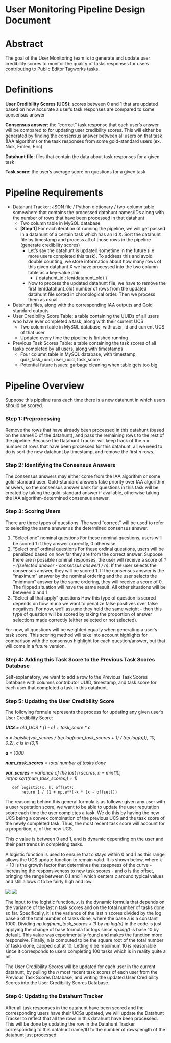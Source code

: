 ﻿




# User Monitoring Pipeline Design Document


# Abstract

The goal of the User Monitoring team is to generate and update user credibility scores to monitor the quality of tasks responses for users contributing to Public Editor Tagworks tasks.


# **Definitions**

**User Credibility Scores (UCS)**: scores between 0 and 1 that are updated based on how accurate a user’s task responses are compared to some consensus answer

**Consensus answer**: the “correct” task response that each user’s answer will be compared to for updating user credibility scores. This will either be generated by finding the consensus answer between all users on that task (IAA algorithm) or the task responses from some gold-standard users (ex. Nick, Emlen, Eric)

**Datahunt file**: files that contain the data about task responses for a given task

**Task score**: the user’s average score on questions for a given task


# **Pipeline Requirements**



 

 - Datahunt Tracker: JSON file / Python dictionary / two-column table somewhere that contains the processed datahunt names/IDs along with the number of rows that have been processed in that datahunt 
	 - Two column table in MySQL database
	 - **[Step 1]** For each iteration of running the pipeline, we will get passed in a datahunt of a certain task which has an id X. Sort the datahunt file by timestamp and process all of those rows in the pipeline (generate credibility scores)
		 -  Let’s say the datahunt is updated sometime in the future (i.e more users completed this task). To address this and avoid double counting, we store information about how many rows of this given datahunt X we have processed into the two column table as a key-value pair
			 - { datahunt_id : len(datahunt_old) }
		 - Now to process the updated datahunt file, we have to remove the first len(datahunt_old) number of rows from the updated datahunt file sorted in chronological order. Then we process them as usual.
 -  Datahunt files, along with the corresponding IAA outputs and Gold standard outputs
 - User Credibility Score Table: a table containing the UUIDs of all users who have ever completed a task, along with their current UCS
	 - Two column table in MySQL database, with user_id and current UCS of that user
	 - Updated every time the pipeline is finished running
 - Previous Task Scores Table: a table containing the task scores of all tasks completed by all users, along with timestamps
	 -  Four column table in MySQL database, with timestamp, quiz_task_uuid, user_uuid, task_score
	 - Potential future issues: garbage cleaning when table gets too big


# **Pipeline Overview**

Suppose this pipeline runs each time there is a new datahunt in which users should be scored.


### Step 1: Preprocessing

Remove the rows that have already been processed in this datahunt (based on the name/ID of the datahunt), and pass the remaining rows to the rest of the pipeline. Because the Datahunt Tracker will keep track of the _n_ = number of rows that have been processed for this datahunt, all we need to do is sort the new datahunt by timestamp, and remove the first _n_ rows.


### Step 2: Identifying the Consensus Answers

The consensus answers may either come from the IAA algorithm or some gold-standard user. Gold-standard answers take priority over IAA algorithm answers, so the consensus answer bank for questions in this task will be created by taking the gold-standard answer if available, otherwise taking the IAA algorithm-determined consensus answer.


### Step 3: Scoring Users

There are three types of questions. The word “correct” will be used to refer to selecting the same answer as the determined consensus answer.



1. “Select one” nominal questions
     For these nominal questions, users will be scored 1 if they answer correctly, 0 otherwise.
2. “Select one” ordinal questions
     For these ordinal questions, users will be penalized based on how far they are from the correct answer. Suppose there are _n_ possible nominal responses, the user will receive a score of _1 - ((selected answer - consensus answer) / n)_. If the user selects the consensus answer, they will be scored 1. If the consensus answer is the “maximum” answer by the nominal ordering and the user selects the “minimum” answer by the same ordering, they will receive a score of 0. The flipped situation will have the same result. All other situations will be between 0 and 1.
3. “Select all that apply” questions
    How this type of question is scored depends on how much we want to penalize false positives over false negatives. For now, we’ll assume they hold the same weight – then this type of question will be scored by taking the proportion of answer selections made correctly (either selected or not selected).

For now, all questions will be weighted equally when generating a user’s task score. This scoring method will take into account highlights for comparison with the consensus highlight for each question/answer, but that will come in a future version.


### Step 4: Adding this Task Score to the Previous Task Scores Database

Self-explanatory, we want to add a row to the Previous Task Scores Database with columns contributor UUID, timestamp, and task score for each user that completed a task in this datahunt.


### Step 5: Updating the User Credibility Score

The following formula represents the process for updating any given user’s User Credibility Score:

_**UCS** = old_UCS * (1 - c) + task_score * c_

_**c** = logistic(var_scores / (np.log(num_task_scores + 1) / (np.log(a))), 10, 0.2), c is in (0,1)_

_**a** = 1000_

_**num_task_scores** = total number of tasks done_

_**var_scores** = variance of the last n scores, n = min(10, int(np.sqrt(num_task_scores)) + 1)_


       def logistic(x, k, offset):
	       return 1 / (1 + np.e**(-k * (x - offset)))

The reasoning behind this general formula is as follows: given any user with a user reputation score, we want to be able to update the user reputation score each time the user completes a task. We do this by having the new UCS being a convex combination of the previous UCS and the task score of the newly completed task. Thus, the most recent task score will account for a proportion, _c_, of the new UCS.

This _c_ value is between 0 and 1, and is dynamic depending on the user and their past trends in completing tasks.

A logistic function is used to ensure that _c_ stays within 0 and 1 as this range allows the UCS update function to remain valid. It is shown below, where k = 10 is the growth factor that determines the steepness of the curve - increasing the responsiveness to new task scores - and o is the offset, bringing the range between 0.1 and 1 which centers _c_ around typical values and still allows it to be fairly high and low.


**![](https://lh6.googleusercontent.com/u9b9WgaJD5eTYhjFdMZRGz97e2RQrlxdXW5o_lBvi8f0aO2fGPPo064i00ikDvnkQseukSMQu8-Uew03w2t1P0HdIyBZd2qHp6_escqzmtw3FPG8OpmkzXOLvrl5dmtbuR6TB4DK)**
**![](https://lh6.googleusercontent.com/pEIBfmTwH25VCEqwEhzrieYfYHxvXgbnZRNlGfmyO7YseJV6_p969iJE4T_T12jIDEMOJIWWq_qqFhg4EiiRqKI-M5xdIfNa7IZLKJMWT7MFEl-506YAhl8LnZStGdF1kv9ZuA7g)**

The input to the logistic function, _x_, is the dynamic formula that depends on the variance of the last n task scores and on the total number of tasks done so far. Specifically, it is the variance of the last n scores divided by the log base a of the total number of tasks done, where the base a is a constant 1000. Dividing _np.log(num_task_scores + 1)_ by _np.log(a)_ in the code is just applying the change of base formula for logs since _np.log()_ is base 10 by default. This value was experimentally found and makes the function more responsive. Finally, n is computed to be the square root of the total number of tasks done, capped out at 10. Letting _n_ be maximum 10 is reasonable since it corresponds to users completing 100 tasks which is in reality quite a bit.

The User Credibility Scores will be updated for each user in the current datahunt, by pulling the _n_ most recent task scores of each user from the Previous Task Scores Database, and writing the updated User Credibility Scores into the User Credibility Scores Database.


### Step 6: Updating the Datahunt Tracker

After all task responses in the datahunt have been scored and the corresponding users have their UCSs updated, we will update the Datahunt Tracker to reflect that all the rows in this datahunt have been processed. This will be done by updating the row in the Datahunt Tracker corresponding to this datahunt name/ID to the number of rows/length of the datahunt just processed.

